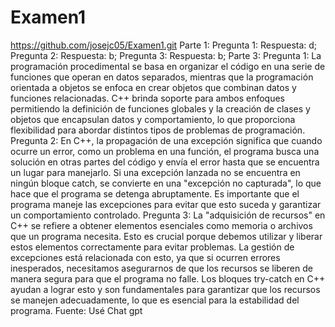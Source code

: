 # Examen1
https://github.com/josejc05/Examen1.git
Parte 1:
Pregunta 1: Respuesta: d;
Pregunta 2: Respuesta: b;
Pregunta 3: Respuesta: b;
Parte 3:
Pregunta 1:
La programación procedimental se basa en organizar el código en una serie de funciones que operan en datos separados, mientras que la programación orientada a objetos se enfoca en crear objetos que combinan datos y funciones relacionadas. C++ brinda soporte para ambos enfoques permitiendo la definición de funciones globales y la creación de clases y objetos que encapsulan datos y comportamiento, lo que proporciona flexibilidad para abordar distintos tipos de problemas de programación.
     Pregunta 2:
En C++, la propagación de una excepción significa que cuando ocurre un error, como un problema en una función, el programa busca una solución en otras partes del código y envía el error hasta que se encuentra un lugar para manejarlo. Si una excepción lanzada no se encuentra en ningún bloque catch, se convierte en una "excepción no capturada", lo que hace que el programa se detenga abruptamente. Es importante que el programa maneje las excepciones para evitar que esto suceda y garantizar un comportamiento controlado.
Pregunta 3:
La "adquisición de recursos" en C++ se refiere a obtener elementos esenciales como memoria o archivos que un programa necesita. Esto es crucial porque debemos utilizar y liberar estos elementos correctamente para evitar problemas. La gestión de excepciones está relacionada con esto, ya que si ocurren errores inesperados, necesitamos asegurarnos de que los recursos se liberen de manera segura para que el programa no falle. Los bloques try-catch en C++ ayudan a lograr esto y son fundamentales para garantizar que los recursos se manejen adecuadamente, lo que es esencial para la estabilidad del programa.
Fuente: Usé Chat gpt
